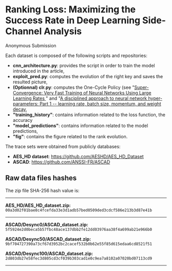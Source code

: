 # Ranking Loss: Maximizing the Success Rate in Deep Learning Side-Channel Analysis
Anonymous Submission

Each dataset is composed of the following scripts and repositories:
- <b>cnn_architecture.py</b>: provides the script in order to train the model introduced in the article,
- <b>exploit_pred.py</b>: computes the evolution of the right key and saves the resulted picture,
- <b>(Optionnal) clr.py</b>: computes the One-Cycle Policy (see "<a href='https://arxiv.org/abs/1708.07120'>Super-Convergence: Very Fast Training of Neural Networks Using Large Learning Rates
</a>" and "<a href='https://arxiv.org/abs/1803.09820'>A disciplined approach to neural network hyper-parameters: Part 1 -- learning rate, batch size, momentum, and weight decay</a>,
- <b>"training_history"</b>: contains information related to the loss function, the accuracy
- <b>"model_predictions"</b>: contains information related to the model predictions,
- <b>"fig"</b>: contains the figure related to the rank evolution.

The trace sets were obtained from publicly databases: 
- <b>AES_HD dataset</b>: https://github.com/AESHD/AES_HD_Dataset
- <b>ASCAD</b>: https://github.com/ANSSI-FR/ASCAD

## Raw data files hashes
The zip file SHA-256 hash value is:
<hr>

**AES_HD/AES_HD_dataset.zip:**
`00a3d02f01bae8c4fcefda33e3d1adb57bed0509ded3cdcf586e213b3d87e41b`

<hr>

**ASCAD/Desync0/ASCAD_dataset.zip:**
`5f5924e2d0beca5b57fbc48ace137dbb2fe12dd03976aa38f4a699ab21e966b0`

**ASCAD/Desync50/ASCAD_dataset.zip:**
`9bf704727390a73cf67d3952bc2cacef532b0b62e55f85d615edaa6cd8521f51`

**ASCAD/Desync100/ASCAD_dataset.zip:**
`2d803db27e58fec3d805cd3cf039b303cad1e0c9ea7a8102a07020bd07113cd9`

<hr>
